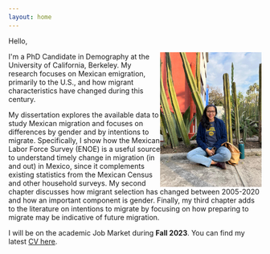 ```yaml
---
layout: home
---
```

Hello, 

<img style="float: right;" src="Photo.jpg" width="40%" height="40%">
I'm a PhD Candidate in Demography at the University of California, Berkeley. My research focuses on Mexican emigration, primarily to the U.S., and how migrant characteristics have changed during this century. 


My dissertation explores the available data to study Mexican migration and focuses on differences by gender and by intentions to migrate.  Specifically, I show how the Mexican Labor Force Survey (ENOE) is a useful source to understand timely change in migration (in and out) in Mexico, since it complements existing statistics from the Mexican Census and other household surveys.
My second chapter discusses how migrant selection has changed between 2005-2020 and how an important component is gender. Finally, my third chapter adds to the literature on intentions to migrate by focusing on how preparing to migrate may be indicative of future migration.


I will be on the academic Job Market during **Fall 2023**. You can find my latest [CV here](/extrafiles/AndreaMirandaGonzalez_CV2023.pdf). 

